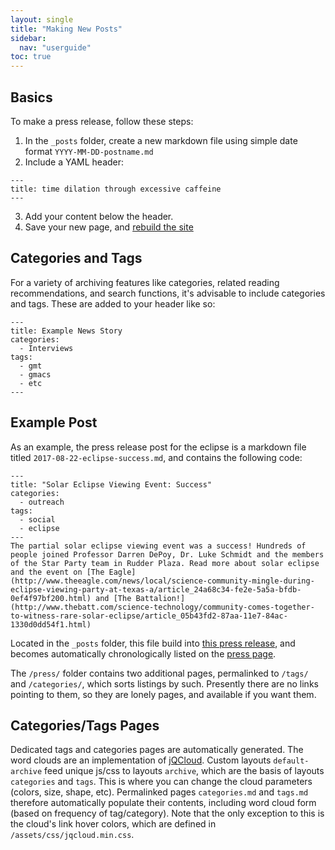 ```yaml
---
layout: single
title: "Making New Posts"
sidebar:
  nav: "userguide"
toc: true
---
```

## Basics  
To make a press release, follow these steps:  
1. In the `_posts` folder, create a new markdown file using simple date format `YYYY-MM-DD-postname.md`
2. Include a YAML header:
  ```
  ---
  title: time dilation through excessive caffeine
  ---
  ```
3. Add your content below the header.
4. Save your new page, and [rebuild the site](/docs/rebuilding/)

## Categories and Tags  
For a variety of archiving features like categories, related reading recommendations, and search functions, it's advisable to include categories and tags. These are added to your header like so:
```
---
title: Example News Story
categories:
  - Interviews
tags:
  - gmt
  - gmacs
  - etc
---
```

## Example Post  
As an example, the press release post for the eclipse is a markdown file titled `2017-08-22-eclipse-success.md`, and contains the following code:
```
---
title: "Solar Eclipse Viewing Event: Success"
categories:
  - outreach
tags:
  - social
  - eclipse
---
The partial solar eclipse viewing event was a success! Hundreds of people joined Professor Darren DePoy, Dr. Luke Schmidt and the members of the Star Party team in Rudder Plaza. Read more about solar eclipse and the event on [The Eagle](http://www.theeagle.com/news/local/science-community-mingle-during-eclipse-viewing-party-at-texas-a/article_24a68c34-fe2e-5a5a-bfdb-0ef4f97bf200.html) and [The Battalion!](http://www.thebatt.com/science-technology/community-comes-together-to-witness-rare-solar-eclipse/article_05b43fd2-87aa-11e7-84ac-1330d0dd54f1.html)
```

Located in the `_posts` folder, this file build into [this press release](/outreach/eclipse-success/), and becomes automatically chronologically listed on the [press page](/press/).  

The `/press/` folder contains two additional pages, permalinked to `/tags/` and `/categories/`, which sorts listings by such. Presently there are no links pointing to them, so they are lonely pages, and available if you want them.

## Categories/Tags Pages
Dedicated tags and categories pages are automatically generated. The word clouds are an implementation of [jQCloud](https://mistic100.github.io/jQCloud/). Custom layouts `default-archive` feed unique js/css to layouts `archive`, which are the basis of layouts `categories` and `tags`. This is where you can change the cloud parameters (colors, size, shape, etc). Permalinked pages `categories.md` and `tags.md` therefore automatically populate their contents, including word cloud form (based on frequency of tag/category). Note that the only exception to this is the cloud's link hover colors, which are defined in `/assets/css/jqcloud.min.css`. 